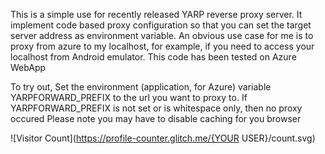 This is a simple use for recently released YARP reverse proxy server. It implement code based proxy configuration 
so that you can set the target server address as environment variable.  An obvious use case for me is to proxy from azure
to my localhost, for example, if you need to access your localhost from Android emulator.  This code has been tested on
Azure WebApp

To try out, Set the environment (application, for Azure) variable YARPFORWARD_PREFIX to the url you want to proxy to.
If YARPFORWARD_PREFIX is not set or is whitespace only, then no proxy occured
Please note you may have to disable caching for you browser

![Visitor Count](https://profile-counter.glitch.me/{YOUR USER}/count.svg)
